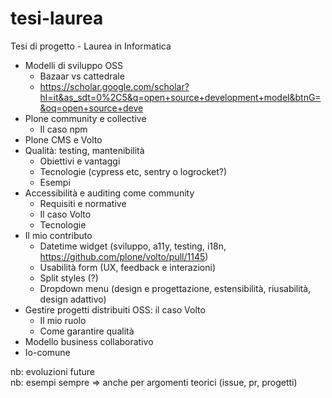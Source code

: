 # tesi-laurea
Tesi di progetto - Laurea in Informatica

* Modelli di sviluppo OSS
    * Bazaar vs cattedrale
    * https://scholar.google.com/scholar?hl=it&as_sdt=0%2C5&q=open+source+development+model&btnG=&oq=open+source+deve
* Plone community e collective
    * Il caso npm
* Plone CMS e Volto
* Qualità: testing, mantenibilità
    * Obiettivi e vantaggi
    * Tecnologie (cypress etc, sentry o logrocket?)
    * Esempi
* Accessibilità e auditing come community
    * Requisiti e normative
    * Il caso Volto
    * Tecnologie
* Il mio contributo
    * Datetime widget (sviluppo, a11y, testing, i18n, https://github.com/plone/volto/pull/1145)
    * Usabilità form (UX, feedback e interazioni)
    * Split styles (?)
    * Dropdown menu (design e progettazione, estensibilità, riusabilità, design adattivo)
* Gestire progetti distribuiti OSS: il caso Volto
    * Il mio ruolo
    * Come garantire qualità
* Modello business collaborativo
* Io-comune

nb: evoluzioni future  
nb: esempi sempre => anche per argomenti teorici (issue, pr, progetti)
